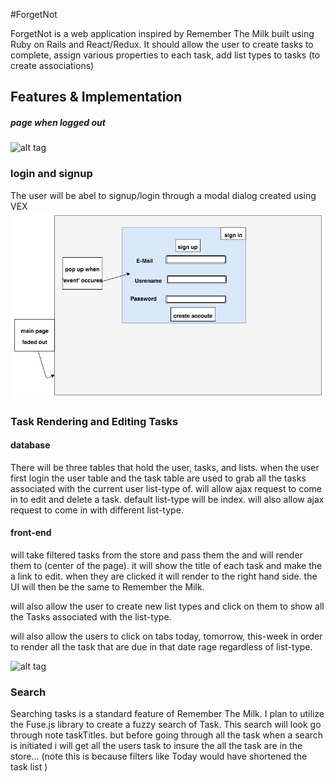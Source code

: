 #ForgetNot

ForgetNot is a web application inspired by Remember The Milk built using Ruby on Rails and React/Redux. It should allow the user to create tasks to complete, assign various properties
to each task, add list types to tasks (to create associations)


## Features & Implementation

##### page when logged  out
![alt tag](https://github.com/bkargaw/forget_not/blob/master/docs/wireframes/main%20logged%20out%20.png)

### login and signup

  The user will be abel to signup/login through a modal dialog created using VEX
![alt tag](https://github.com/bkargaw/forget_not/blob/master/docs/wireframes/sign_in:up_page.jpg)

### Task Rendering and Editing Tasks

#### database
  There will be three tables that hold the user, tasks, and lists. when the user
  first login the user table and the task table are used to grab all the tasks
  associated with the current user list-type of. will allow ajax request to come
  in to edit and delete a task. default list-type will be index. will also allow
  ajax request to come in with different list-type.

#### front-end
  will take filtered tasks from the store and pass them the <List container> and will
  render them to (center of the page). it will show the title of each task and make the a link to edit. when they are clicked it will render <ShowTask container> to the right hand side.
  the UI will then be the same to Remember the Milk.

  will also allow the user to create new list types and click on them to show all the Tasks
  associated with  the list-type.

  will also allow the users to click on tabs today, tomorrow, this-week in order to render
  all the task that are due in that date rage regardless of list-type.

![alt tag](https://github.com/bkargaw/forget_not/blob/master/docs/wireframes/main_page%20with%20show%20task.png)


### Search
Searching tasks is a standard feature of Remember The Milk. I plan to utilize the Fuse.js library to create a fuzzy search of Task. This search will look go through note taskTitles.
but before going through all the task when a search is initiated i will get all the users task
to insure the all the task are in the store... (note this is because filters like Today would have shortened the task list )
